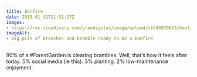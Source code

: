 ```yaml
---
title: Bonfire
date: 2019-01-31T21:51:27Z
images: 
- https://res.cloudinary.com/growdigital/image/upload/v1548970953/bonfire-80499856.jpg
imageAlt: 
- Big pile of branches and bramble ready to be a bonfire
---
```


90% of a #ForestGarden is clearing brambles. Well, that’s how it feels after today. 5% social media (ie this). 3% planting. 2% low-maintenance enjoyment.
